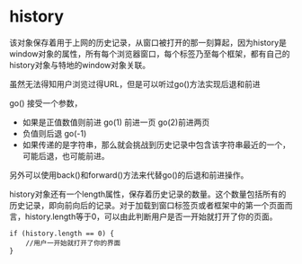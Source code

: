 # history

该对象保存着用于上网的历史记录，从窗口被打开的那一刻算起，因为history是window对象的属性，所有每个浏览器窗口，每个标签乃至每个框架，都有自己的history对象与特地的window对象关联。

虽然无法得知用户浏览过得URL，但是可以听过go\(\)方法实现后退和前进

go\(\) 接受一个参数，

* 如果是正值数值则前进 go\(1\) 前进一页 go\(2\)前进两页
* 负值则后退 go\(-1\)
* 如果传递的是字符串，那么就会挑战到历史记录中包含该字符串最近的一个，可能后退，也可能前进。

另外可以使用back\(\)和forward\(\)方法来代替go\(\)的后退和前进操作。

history对象还有一个length属性，保存着历史记录的数量。这个数量包括所有的历史记录，即向前向后的记录。对于加载到窗口标签页或者框架中的第一个页面而言，history.length等于0，可以由此判断用户是否一开始就打开了你的页面。

```
if (history.length == 0) {
    //用户一开始就打开了你的界面
}
```




